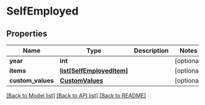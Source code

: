 # SelfEmployed

## Properties
Name | Type | Description | Notes
------------ | ------------- | ------------- | -------------
**year** | **int** |  | [optional] 
**items** | [**list[SelfEmployedItem]**](SelfEmployedItem.md) |  | [optional] 
**custom_values** | [**CustomValues**](CustomValues.md) |  | [optional] 

[[Back to Model list]](../README.md#documentation-for-models) [[Back to API list]](../README.md#documentation-for-api-endpoints) [[Back to README]](../README.md)

